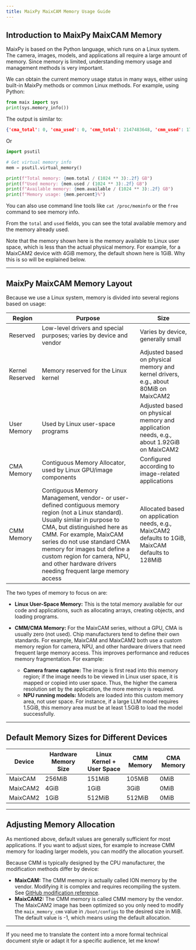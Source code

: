 ```yaml
---
title: MaixPy MaixCAM Memory Usage Guide
---
```


## Introduction to MaixPy MaixCAM Memory

MaixPy is based on the Python language, which runs on a Linux system. The camera, images, models, and applications all require a large amount of memory. Since memory is limited, understanding memory usage and management methods is very important.

We can obtain the current memory usage status in many ways, either using built-in MaixPy methods or common Linux methods. For example, using Python:

```python
from maix import sys
print(sys.memory_info())
```

The output is similar to:

```json
{'cma_total': 0, 'cma_used': 0, 'cmm_total': 2147483648, 'cmm_used': 177512448, 'hw_total': 4294967296, 'total': 2060726272, 'used': 339562496}
```

Or

```python
import psutil

# Get virtual memory info
mem = psutil.virtual_memory()

print(f"Total memory: {mem.total / (1024 ** 3):.2f} GB")
print(f"Used memory: {mem.used / (1024 ** 3):.2f} GB")
print(f"Available memory: {mem.available / (1024 ** 3):.2f} GB")
print(f"Memory usage: {mem.percent}%")
```

You can also use command line tools like `cat /proc/meminfo` or the `free` command to see memory info.

From the `total` and `used` fields, you can see the total available memory and the memory already used.

Note that the memory shown here is the memory available to Linux user space, which is less than the actual physical memory. For example, for a MaixCAM2 device with 4GiB memory, the default shown here is 1GiB. Why this is so will be explained below.

---

## MaixPy MaixCAM Memory Layout

Because we use a Linux system, memory is divided into several regions based on usage:

| Region          | Purpose                                                                                                                                                                                                                                                                                                                                                    | Size                                                                                              |
| --------------- | ---------------------------------------------------------------------------------------------------------------------------------------------------------------------------------------------------------------------------------------------------------------------------------------------------------------------------------------------------------- | ------------------------------------------------------------------------------------------------- |
| Reserved        | Low-level drivers and special purposes; varies by device and vendor                                                                                                                                                                                                                                                                                        | Varies by device, generally small                                                                 |
| Kernel Reserved | Memory reserved for the Linux kernel                                                                                                                                                                                                                                                                                                                       | Adjusted based on physical memory and kernel drivers, e.g., about 80MiB on MaixCAM2               |
| User Memory     | Used by Linux user-space programs                                                                                                                                                                                                                                                                                                                          | Adjusted based on physical memory and application needs, e.g., about 1.92GiB on MaixCAM2          |
| CMA Memory      | Contiguous Memory Allocator, used by Linux GPU/image components                                                                                                                                                                                                                                                                                            | Configured according to image-related applications                                                |
| CMM Memory      | Contiguous Memory Management, vendor- or user-defined contiguous memory region (not a Linux standard). Usually similar in purpose to CMA, but distinguished here as CMM. For example, MaixCAM series do not use standard CMA memory for images but define a custom region for camera, NPU, and other hardware drivers needing frequent large memory access | Allocated based on application needs, e.g., MaixCAM2 defaults to 1GiB, MaixCAM defaults to 128MiB |

The two types of memory to focus on are:

* **Linux User-Space Memory:** This is the total memory available for our code and applications, such as allocating arrays, creating objects, and loading programs.
* **CMM/CMA Memory:** For the MaixCAM series, without a GPU, CMA is usually zero (not used). Chip manufacturers tend to define their own standards. For example, MaixCAM and MaixCAM2 both use a custom memory region for camera, NPU, and other hardware drivers that need frequent large memory access. This improves performance and reduces memory fragmentation. For example:

  * **Camera frame capture:** The image is first read into this memory region; if the image needs to be viewed in Linux user space, it is mapped or copied into user space. Thus, the higher the camera resolution set by the application, the more memory is required.
  * **NPU running models:** Models are loaded into this custom memory area, not user space. For instance, if a large LLM model requires 1.5GiB, this memory area must be at least 1.5GiB to load the model successfully.

---

## Default Memory Sizes for Different Devices

| Device   | Hardware Memory Size | Linux Kernel + User Space | CMM Memory | CMA Memory |
| -------- | -------------------- | ------------------------- | ---------- | ---------- |
| MaixCAM  | 256MiB               | 151MiB                    | 105MiB     | 0MiB       |
| MaixCAM2 | 4GiB                 | 1GiB                      | 3GiB       | 0MiB       |
| MaixCAM2 | 1GiB                 | 512MiB                    | 512MiB     | 0MiB       |

---

## Adjusting Memory Allocation

As mentioned above, default values are generally sufficient for most applications. If you want to adjust sizes, for example to increase CMM memory for loading larger models, you can modify the allocation yourself.

Because CMM is typically designed by the CPU manufacturer, the modification methods differ by device:

* **MaixCAM:** The CMM memory is actually called ION memory by the vendor. Modifying it is complex and requires recompiling the system. See [GitHub modification reference](https://github.com/sipeed/LicheeRV-Nano-Build/commit/713161599e1b590249b1cd8a9e7f2a7f68d8d52d).
* **MaixCAM2:** The CMM memory is called CMM memory by the vendor. The MaixCAM2 image has been optimized so you only need to modify the `maix_memory_cmm` value in `/boot/configs` to the desired size in MiB. The default value is -1, which means using the default allocation.

---

If you need me to translate the content into a more formal technical document style or adapt it for a specific audience, let me know!

